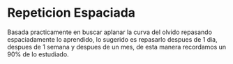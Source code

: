 # Repeticion Espaciada
Basada practicamente en buscar aplanar la curva del olvido repasando espaciadamente lo aprendido, lo sugerido es repasarlo despues de 1 dia, despues de 1 semana y despues de un mes, de esta manera recordamos un 90% de lo estudiado.
